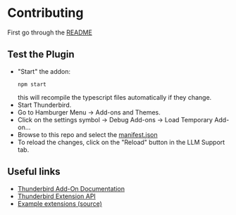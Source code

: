 # Contributing

First go through the [README](README.md)

## Test the Plugin

- "Start" the addon:
  ```shell
  npm start
  ```
  this will recompile the typescript files automatically if they change.
- Start Thunderbird.
- Go to Hamburger Menu -> Add-ons and Themes.
- Click on the settings symbol -> Debug Add-ons -> Load Temporary Add-on...
- Browse to this repo and select the [manifest.json](./manifest.json)
- To reload the changes, click on the "Reload" button in the LLM Support tab.


## Useful links

- [Thunderbird Add-On Documentation](https://developer.thunderbird.net/add-ons/about-add-ons)
- [Thunderbird Extension API](https://webextension-api.thunderbird.net/en/stable/)
- [Example extensions (source)](https://github.com/thunderbird/sample-extensions)
